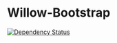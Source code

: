 # Willow-Bootstrap

[![Dependency Status](https://david-dm.org/ba-st/Willow-Bootstrap.svg)](https://david-dm.org/ba-st/Willow-Bootstrap)
